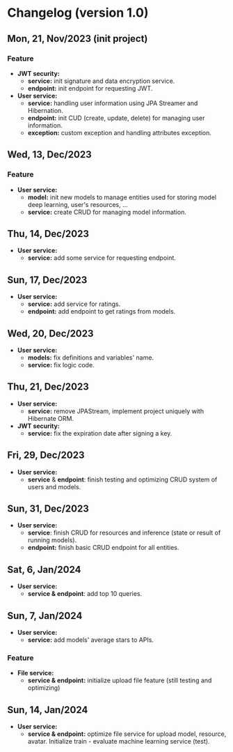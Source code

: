 # Changelog (version 1.0)

## Mon, 21, Nov/2023 (init project)

### Feature

- **JWT security:**
  - **service:** init signature and data encryption service.
  - **endpoint:** init endpoint for requesting JWT.
- **User service:**
  - **service:** handling user information using JPA Streamer and Hibernation.
  - **endpoint:** init CUD (create, update, delete) for managing user information.
  - **exception:** custom exception and handling attributes exception.

## Wed, 13, Dec/2023

### Feature

- **User service:**
  - **model:** init new models to manage entities used for storing model deep learning, user's resources, ...
  - **service:** create CRUD for managing model information.

## Thu, 14, Dec/2023

- **User service:**
  - **service:** add some service for requesting endpoint.

## Sun, 17, Dec/2023

- **User service:**
  - **service:** add service for ratings.
  - **endpoint:** add endpoint to get ratings from models.

## Wed, 20, Dec/2023

- **User service:**
  - **models:** fix definitions and variables' name.
  - **service:** fix logic code.

## Thu, 21, Dec/2023

- **User service:**
  - **service:** remove JPAStream, implement project uniquely with Hibernate ORM.
- **JWT security:**
  - **service:** fix the expiration date after signing a key.

## Fri, 29, Dec/2023

- **User service:**
  - **service** & **endpoint**: finish testing and optimizing CRUD system of users and models.

## Sun, 31, Dec/2023

- **User service:**
  - **service**: finish CRUD for resources and inference (state or result of running models).
  - **endpoint:** finish basic CRUD endpoint for all entities.

## Sat, 6, Jan/2024

- **User service:**
  - **service & endpoint**: add top 10 queries.

## Sun, 7, Jan/2024

- **User service:**
  - **service:** add models' average stars to APIs.

### Feature

- **File service:**
  - **service & endpoint:** initialize upload file feature (still testing and optimizing)

## Sun, 14, Jan/2024

- **User service:**
  - **service & endpoint:** optimize file service for upload model, resource, avatar. Initialize train - evaluate machine learning service (test).
